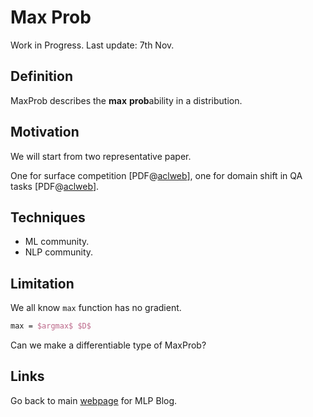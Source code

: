 # Max Prob

Work in Progress. Last update: 7th Nov.



## Definition

MaxProb describes the **max** **prob**ability in a distribution.



## Motivation

We will start from two representative paper. 

One for surface competition [PDF@[aclweb](https://aclanthology.org/2021.emnlp-main.564/)], one for domain shift in QA tasks [PDF@[aclweb](https://aclanthology.org/2020.acl-main.503/)]. 





## Techniques

- ML community. 
- NLP community.



## Limitation

We all know `max` function has no gradient. 

```latex
max = $argmax$ $D$
```



Can we make a differentiable type of MaxProb?



## Links

Go back to main [webpage](index) for MLP Blog. 



